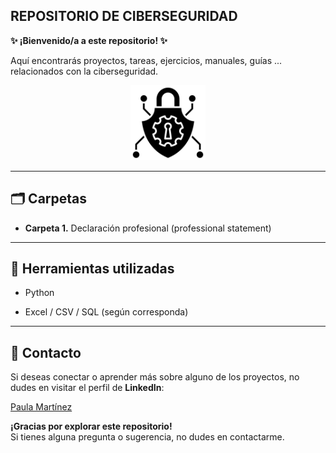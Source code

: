 ## **REPOSITORIO DE CIBERSEGURIDAD**

**✨ ¡Bienvenido/a a este repositorio! ✨**

Aquí encontrarás proyectos, tareas, ejercicios, manuales, guías ... relacionados con la ciberseguridad.

<p align="center">
  <img src="https://github.com/Paulamc1695/cybersecurity/blob/main/ciberseguridad.png" width="120"/>
</p>

---

## 🗂️ Carpetas

- **Carpeta 1.** Declaración profesional (professional statement)

---

## 🧰 Herramientas utilizadas

- Python

- Excel / CSV / SQL (según corresponda)

---

## 📱 **Contacto**

Si deseas conectar o aprender más sobre alguno de los proyectos, no dudes en visitar el perfil de **LinkedIn**: 

[Paula Martínez](https://www.linkedin.com/in/paulamartinezcantero/)  


**¡Gracias por explorar este repositorio!**  
Si tienes alguna pregunta o sugerencia, no dudes en contactarme.
